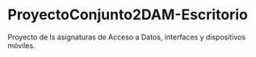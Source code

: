 # ProyectoConjunto2DAM-Escritorio
Proyecto de ls asignaturas de Acceso a Datos, interfaces y dispositivos móviles.
